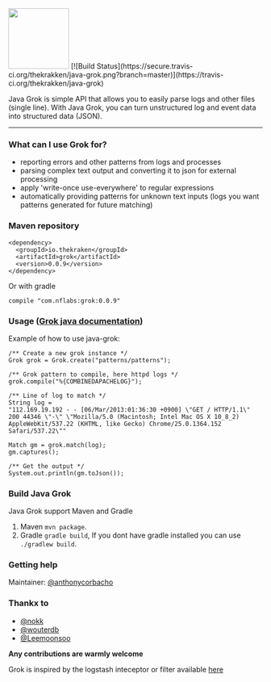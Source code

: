 <img src="http://peloton.nflabs.com/imgs/logo.png" height="120" align="bottom"/>
[![Build Status](https://secure.travis-ci.org/thekrakken/java-grok.png?branch=master)](https://travis-ci.org/thekrakken/java-grok)

Java Grok is simple API that allows you to easily parse logs and other files (single line). With Java Grok, you can turn unstructured log and event data into structured data (JSON).


-----------------------

### What can I use Grok for?
* reporting errors and other patterns from logs and processes
* parsing complex text output and converting it to json for external processing
* apply 'write-once use-everywhere' to regular expressions
* automatically providing patterns for unknown text inputs (logs you want patterns generated for future matching)

### Maven repository

    <dependency>
      <groupId>io.thekraken</groupId>
	  <artifactId>grok</artifactId>
	  <version>0.0.9</version>
	</dependency>

Or with gradle

	compile "com.nflabs:grok:0.0.9"

### Usage ([Grok java documentation](http://grok.nflabs.com/javadoc))
Example of how to use java-grok:

    /** Create a new grok instance */
    Grok grok = Grok.create("patterns/patterns");

    /** Grok pattern to compile, here httpd logs */
    grok.compile("%{COMBINEDAPACHELOG}");

    /** Line of log to match */
    String log =
    "112.169.19.192 - - [06/Mar/2013:01:36:30 +0900] \"GET / HTTP/1.1\" 200 44346 \"-\" \"Mozilla/5.0 (Macintosh; Intel Mac OS X 10_8_2) AppleWebKit/537.22 (KHTML, like Gecko) Chrome/25.0.1364.152 Safari/537.22\""

    Match gm = grok.match(log);
    gm.captures();

    /** Get the output */
    System.out.println(gm.toJson());

### Build Java Grok

Java Grok support Maven and Gradle
 1. Maven ``mvn package``.
 2. Gradle ``gradle build``, If you dont have gradle installed you can use ``./gradlew build``.

### Getting help
Maintainer: [@anthonycorbacho](https://github.com/anthonycorbacho)

### Thankx to
 * [@nokk](https://github.com/nokk)
 * [@wouterdb](https://github.com/wouterdb)
 * [@Leemoonsoo](https://github.com/Leemoonsoo)

**Any contributions are warmly welcome**

Grok is inspired by the logstash inteceptor or filter available [here](http://logstash.net/docs/1.4.1/filters/grok)

